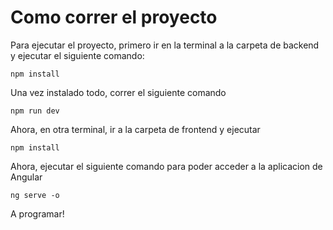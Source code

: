 # Como correr el proyecto

Para ejecutar el proyecto, primero ir en la terminal a la carpeta de backend y ejecutar el siguiente comando:

```
npm install
```

Una vez instalado todo, correr el siguiente comando

```
npm run dev
```

Ahora, en otra terminal, ir a la carpeta de frontend y ejecutar

```
npm install
```

Ahora, ejecutar el siguiente comando para poder acceder a la aplicacion de Angular

```
ng serve -o
```

A programar!